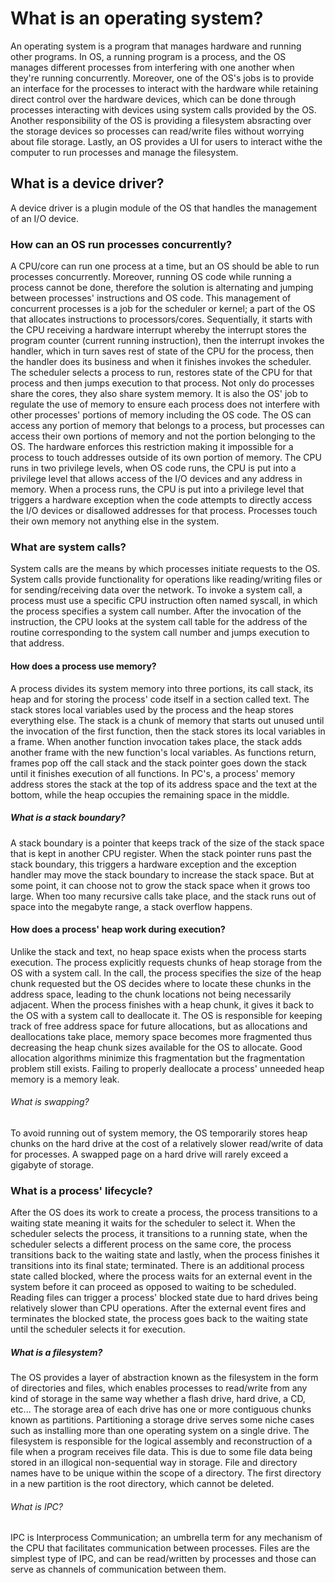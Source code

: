 # What is an operating system?

An operating system is a program that manages hardware and running other programs. In OS, a running program is a process, and the OS manages different processes from interfering with one another when they're running concurrently. Moreover, one of the OS's jobs is to provide an interface for the processes to interact with the hardware while retaining direct control over the hardware devices, which can be done through processes interacting with devices using system calls provided by the OS. Another responsibility of the OS is providing a filesystem absracting over the storage devices so processes can read/write files without worrying about file storage. Lastly, an OS provides a UI for users to interact withe the computer to run processes and manage the filesystem.

## What is a device driver?

A device driver is a plugin module of the OS that handles the management of an I/O device.

### How can an OS run processes concurrently?

A CPU/core can run one process at a time, but an OS should be able to run processes concurrently. Moreover, running OS code while running a process cannot be done, therefore the solution is alternating and jumping between processes' instructions and OS code. This management of concurrent processes is a job for the scheduler or kernel; a part of the OS that allocates instructions to processors/cores. Sequentially, it starts with the CPU receiving a hardware interrupt whereby the interrupt stores the program counter (current running instruction), then the interrupt invokes the handler, which in turn saves rest of state of the CPU for the process, then the handler does its business and when it finishes invokes the scheduler. The scheduler selects a process to run, restores state of the CPU for that process and then jumps execution to that process. Not only do processes share the cores, they also share system memory. It is also the OS' job to regulate the use of memory to ensure each process does not interfere with other processes' portions of memory including the OS code. The OS can access any portion of memory that belongs to a process, but processes can access their own portions of memory and not the portion belonging to the OS. The hardware enforces this restriction making it impossible for a process to touch addresses outside of its own portion of memory. The CPU runs in two privilege levels, when OS code runs, the CPU is put into a privilege level that allows access of the I/O devices and any address in memory. When a process runs, the CPU is put into a privilege level that triggers a hardware exception when the code attempts to directly access the I/O devices or disallowed addresses for that process. Processes touch their own memory not anything else in the system.

### What are system calls?

System calls are the means by which processes initiate requests to the OS. System calls provide functionality for operations like reading/writing files or for sending/receiving data over the network. To invoke a system call, a process must use a specific CPU instruction often named syscall, in which the process specifies a system call number. After the invocation of the instruction, the CPU looks at the system call table for the address of the routine corresponding to the system call number and jumps execution to that address.

#### How does a process use memory?

A process divides its system memory into three portions, its call stack, its heap and for storing the process' code itself in a section called text. The stack stores local variables used by the process and the heap stores everything else. The stack is a chunk of memory that starts out unused until the invocation of the first function, then the stack stores its local variables in a frame. When another function invocation takes place, the stack adds another frame with the new function's local variables. As functions return, frames pop off the call stack and the stack pointer goes down the stack until it finishes execution of all functions. In PC's, a process' memory address stores the stack at the top of its address space and the text at the bottom, while the heap occupies the remaining space in the middle.

##### What is a stack boundary?

A stack boundary is a pointer that keeps track of the size of the stack space that is kept in another CPU register. When the stack pointer runs past the stack boundary, this triggers a hardware exception and the exception handler may move the stack boundary to increase the stack space. But at some point, it can choose not to grow the stack space when it grows too large. When too many recursive calls take place, and the stack runs out of space into the megabyte range, a stack overflow happens.

#### How does a process' heap work during execution?

Unlike the stack and text, no heap space exists when the process starts execution. The process explicitly requests chunks of heap storage from the OS with a system call. In the call, the process specifies the size of the heap chunk requested but the OS decides where to locate these chunks in the address space, leading to the chunk locations not being necessarily adjacent. When the process finishes with a heap chunk, it gives it back to the OS with a system call to deallocate it. The OS is responsible for keeping track of free address space for future allocations, but as allocations and deallocations take place, memory space becomes more fragmented thus decreasing the heap chunk sizes available for the OS to allocate. Good allocation algorithms minimize this fragmentation but the fragmentation problem still exists. Failing to properly deallocate a process' unneeded heap memory is a memory leak.

###### What is swapping?

To avoid running out of system memory, the OS temporarily stores heap chunks on the hard drive at the cost of a relatively slower read/write of data for processes. A swapped page on a hard drive will rarely exceed a gigabyte of storage.

### What is a process' lifecycle?

After the OS does its work to create a process, the process transitions to a waiting state meaning it waits for the scheduler to select it. When the scheduler selects the process, it transitions to a running state, when the scheduler selects a different process on the same core, the process transitions back to the waiting state and lastly, when the process finishes it transitions into its final state; terminated. There is an additional process state called blocked, where the process waits for an external event in the system before it can proceed as opposed to waiting to be scheduled. Reading files can trigger a process' blocked state due to hard drives being relatively slower than CPU operations. After the external event fires and terminates the blocked state, the process goes back to the waiting state until the scheduler selects it for execution.

##### What is a filesystem?

The OS provides a layer of abstraction known as the filesystem in the form of directories and files, which enables processes to read/write from any kind of storage in the same way whether a flash drive, hard drive, a CD, etc... The storage area of each drive has one or more contiguous chunks known as partitions. Partitioning a storage drive serves some niche cases such as installing more than one operating system on a single drive. The filesystem is responsible for the logical assembly and reconstruction of a file when a program receives file data. This is due to some file data being stored in an illogical non-sequential way in storage. File and directory names have to be unique within the scope of a directory. The first directory in a new partition is the root directory, which cannot be deleted.

###### What is IPC?

IPC is Interprocess Communication; an umbrella term for any mechanism of the CPU that facilitates communication between processes. Files are the simplest type of IPC, and can be read/written by processes and those can serve as channels of communication between them.
